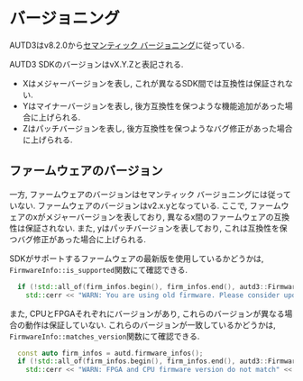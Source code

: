 # バージョニング

AUTD3はv8.2.0から[セマンティック バージョニング](https://semver.org/lang/ja/)に従っている.

AUTD3 SDKのバージョンはvX.Y.Zと表記される.

- Xはメジャーバージョンを表し, これが異なるSDK間では互換性は保証されない.
- Yはマイナーバージョンを表し, 後方互換性を保つような機能追加があった場合に上げられる.
- Zはパッチバージョンを表し, 後方互換性を保つようなバグ修正があった場合に上げられる.

## ファームウェアのバージョン

一方, ファームウェアのバージョンはセマンティック バージョニングには従っていない.
ファームウェアのバージョンはv2.x.yとなっている.
ここで, ファームウェアのxがメジャーバージョンを表しており, 異なるx間のファームウェアの互換性は保証されない.
また, yはパッチバージョンを表しており, これは互換性を保つバグ修正があった場合に上げられる.

SDKがサポートするファームウェアの最新版を使用しているかどうかは, `FirmwareInfo::is_supported`関数にて確認できる.
```cpp
  if (!std::all_of(firm_infos.begin(), firm_infos.end(), autd3::FirmwareInfo::is_supported))
    std::cerr << "WARN: You are using old firmware. Please consider updating to " << autd3::FirmwareInfo::latest_version() << std::endl;
```

また, CPUとFPGAそれぞれにバージョンがあり, これらのバージョンが異なる場合の動作は保証していない.
これらのバージョンが一致しているかどうかは, `FirmwareInfo::matches_version`関数にて確認できる.
```cpp
  const auto firm_infos = autd.firmware_infos();
  if (!std::all_of(firm_infos.begin(), firm_infos.end(), autd3::FirmwareInfo::matches_version))
    std::cerr << "WARN: FPGA and CPU firmware version do not match" << std::endl;
```
